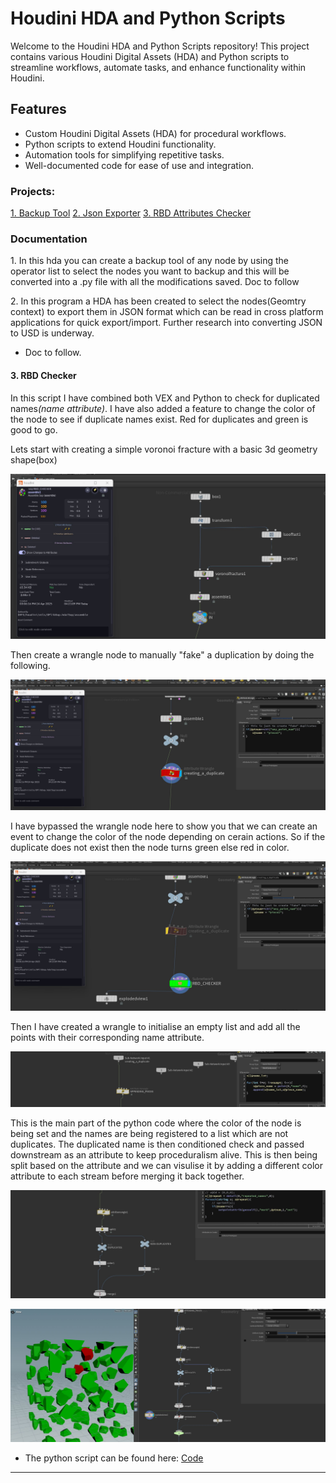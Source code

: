 # Houdini HDA and Python Scripts

Welcome to the Houdini HDA and Python Scripts repository! This project contains various Houdini Digital Assets (HDA) and Python scripts to streamline workflows, automate tasks, and enhance functionality within Houdini.

## Features
- Custom Houdini Digital Assets (HDA) for procedural workflows.
- Python scripts to extend Houdini functionality.
- Automation tools for simplifying repetitive tasks.
- Well-documented code for ease of use and integration.

<break>

### Projects:
   [1. Backup Tool](#backupTool)
   [2. Json Exporter](#jsonExporter)
   [3. RBD Attributes Checker](#rbd-checker)



### Documentation
<a id="backupTool">1. In this hda you can create a backup tool of any node by using the operator list to select the nodes you want to backup and this will be converted into a .py file with all the modifications saved. Doc to follow

<a id="jsonExporter">2. In this program a HDA has been created to select the nodes(Geomtry context) to export them in JSON format which can be read in cross platform applications for quick export/import. Further research into converting JSON to USD is underway.</a>
   - Doc to follow.

#### 3. RBD Checker

<a id="rbd-checker">In this script I have combined both VEX and Python to check for duplicated names<i>(name attribute)</i>. I have also added a feature to change the color of the node to see if duplicate names exist. Red for duplicates and green is good to go.
   <p> Lets start with creating a simple voronoi fracture with a basic 3d geometry shape(box)
   
   ![Simple Voronoi Fracture setup](./images/rbd-checker/Task3.jpg)

   Then create a wrangle node to manually "fake" a duplication by doing the following.

   ![Create a duplicate](./images/rbd-checker/Task4.jpg)

   I have bypassed the wrangle node here to show you that we can create an event to change the color of the node depending on cerain actions. So if the duplicate does not exist then the node turns green else red in color.

   ![Change in color](./images/rbd-checker/Task5.jpg)

   Then I have created a wrangle to initialise an empty list and add all the points with their corresponding name attribute.

   ![Appending to empty list](./images/rbd-checker/Task6.jpg)

   This is the main part of the python code where the color of the node is being set and the names are being registered to a list which are not duplicates. The duplicated name is then conditioned check and passed downstream as an attribute to keep proceduralism alive. This is then being split based on the attribute and we can visulise it by adding a different color attribute to each stream before merging it back together.

   ![Split the attribute](./images/rbd-checker/Task7.jpg)

   ![Visualisation](./images/rbd-checker/Task9.jpg)

   + The python script can be found here: [Code](https://github.com/VarishtRaheja/Houdini-Pipeline-Dev/blob/main/Scripts/RBD_Check.py)

---

